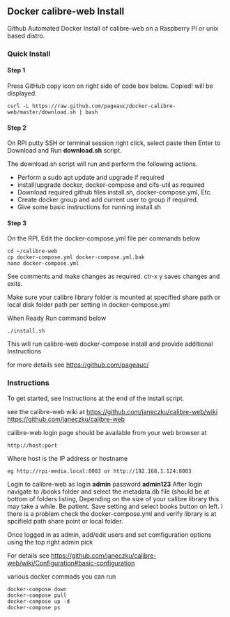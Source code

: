 ##      Docker calibre-web Install

Github Automated Docker Install of calibre-web on a Raspberry PI or unix based distro.

### Quick Install

#### Step 1
Press GitHub copy icon on right side of code box below.  Copied! will be displayed.   

    curl -L https://raw.github.com/pageauc/docker-calibre-web/master/download.sh | bash

#### Step 2
On RPI putty SSH or terminal session right click, select paste then Enter to Download and Run **download.sh** script.  

The download.sh script will run and perform the following actions.

* Perform a sudo apt update and upgrade if required
* install/upgrade docker, docker-compose and cifs-util as required
* Download required github files install.sh, docker-compose.yml, Etc.
* Create docker group and add current user to group if required.
* Give some basic instructions for running install.sh

#### Step 3

On the RPI, Edit the docker-compose.yml file per commands below

	cd ~/calibre-web
    cp docker-compose.yml docker-compose.yml.bak
    nano docker-compose.yml

See comments and make changes as required.  ctr-x y  saves changes and exits.

Make sure your calibre library folder is mounted at specified share path or
local disk folder path per setting in docker-compose.yml

When Ready Run command below

    ./install.sh

This will run calibre-web docker-compose install and provide additional Instructions

for more details see https://github.com/pageauc/

### Instructions

To get started, see Instructions at the end of the install script. 

see the calibre-web wiki at 
    https://github.com/janeczku/calibre-web/wiki
	https://github.com/janeczku/calibre-web

calibre-web login page should be available from your web browser at

    http://host:port

Where host is the IP address or hostname  

    eg http://rpi-media.local:8083 or http://192.168.1.124:8083

Login to calibre-web as login **admin**  password **admin123**
After login navigate to /books folder and select the metadata.db file (should be at bottom of folders listing,
Depending on the size of your calibre library this may take a while. Be patient.
Save setting and select books button on left.  I there is a problem check the docker-compose.yml 
and verify library is at spcifield path share point or local folder.

Once logged in as admin, add/edit users and set comfiguration options using the top right admin pick

For details see https://github.com/janeczku/calibre-web/wiki/Configuration#basic-configuration

various docker commads you can run

    docker-compose down
	docker-compose pull
	docker-compose up -d
	docker-compose ps
